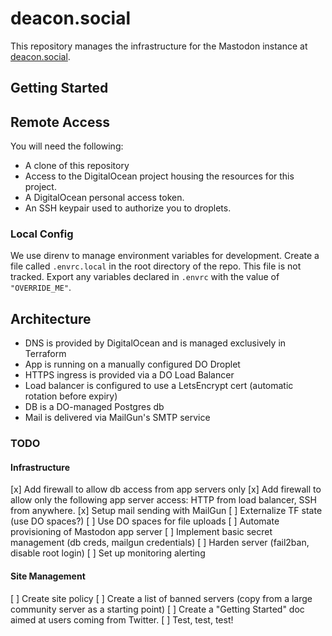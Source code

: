 # deacon.social

This repository manages the infrastructure for the Mastodon instance
at [deacon.social](https://deacon.social).

## Getting Started

## Remote Access

You will need the following:

- A clone of this repository
- Access to the DigitalOcean project housing the resources for this project.
- A DigitalOcean personal access token.
- An SSH keypair used to authorize you to droplets.

### Local Config

We use direnv to manage environment variables for development. Create a file called `.envrc.local` in the root directory of the repo. This file is not tracked. Export any variables declared in `.envrc` with the value of `"OVERRIDE_ME"`.

## Architecture

<!-- TODO: Add a diagram -->
- DNS is provided by DigitalOcean and is managed exclusively in Terraform
- App is running on a manually configured DO Droplet
- HTTPS ingress is provided via a DO Load Balancer
- Load balancer is configured to use a LetsEncrypt cert (automatic rotation before expiry)
- DB is a DO-managed Postgres db
- Mail is delivered via MailGun's SMTP service

### TODO

#### Infrastructure

[x] Add firewall to allow db access from app servers only
[x] Add firewall to allow only the following app server access: HTTP from load balancer, SSH from anywhere.
[x] Setup mail sending with MailGun
[ ] Externalize TF state (use DO spaces?)
[ ] Use DO spaces for file uploads
[ ] Automate provisioning of Mastodon app server
[ ] Implement basic secret management (db creds, mailgun credentials)
[ ] Harden server (fail2ban, disable root login)
[ ] Set up monitoring alerting

#### Site Management

[ ] Create site policy
[ ] Create a list of banned servers (copy from a large community server as a starting point)
[ ] Create a "Getting Started" doc aimed at users coming from Twitter.
[ ] Test, test, test!
